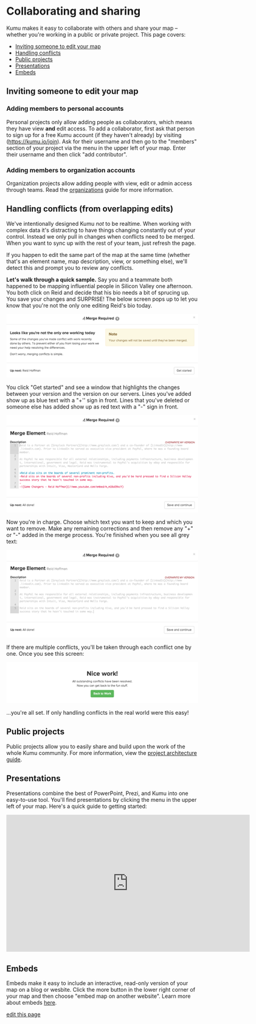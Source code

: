 # Collaborating and sharing

Kumu makes it easy to collaborate with others and share your map – whether you're working in a public or private project. This page covers:

* [Inviting someone to edit your map](#inviting-someone-to-edit-your-map)
* [Handling conflicts](#handling-conflicts-from-overlapping-edits)
* [Public projects](#public-projects)
* [Presentations](#presentations)
* [Embeds](#embeds)

## Inviting someone to edit your map

### Adding members to personal accounts
Personal projects only allow adding people as collaborators, which means they have view **and** edit access. To add a collaborator, first ask that person to sign up for a free Kumu account (if they haven't already) by visiting (https://kumu.io/join). Ask for their username and then go to the "members" section of your project via the menu in the upper left of your map. Enter their username and then click "add contributor".

### Adding members to organization accounts
Organization projects allow adding people with view, edit or admin access through teams. Read the [organizations](/guides/organizations.html) guide for more information.

## Handling conflicts (from overlapping edits)

We've intentionally designed Kumu *not* to be realtime. When working with complex data it's distracting to have things changing constantly out of your control. Instead we only pull in changes when conflicts need to be merged. When you want to sync up with the rest of your team, just refresh the page.

If you happen to edit the same part of the map at the same time (whether that's an element name, map description, view, or something else), we'll detect this and prompt you to review any conflicts.

**Let's walk through a quick sample.** Say you and a teammate both happened to be mapping influential people in Silicon Valley one afternoon. You both click on Reid and decide that his bio needs a bit of sprucing up. You save your changes and SURPRISE! The below screen pops up to let you know that you're not the only one editing Reid's bio today.

![Conflicts Step 1](/images/merge-1.png)

You click "Get started" and see a window that highlights the changes between your version and the version on our servers. Lines you've added show up as blue text with a "+'' sign in front. Lines that you've deleted or someone else has added show up as red text with a "-" sign in front.

![Conflicts Step 2](/images/merge-2.png)

Now you're in charge. Choose which text you want to keep and which you want to remove. Make any remaining corrections and then remove any "+" or "-" added in the merge process. You're finished when you see all grey text:

![Conflicts Step 3](/images/merge-3.png)

If there are multiple conflicts, you'll be taken through each conflict one by one. Once you see this screen:

![Conflicts Step 4](/images/merge-4.png)

...you're all set. If only handling conflicts in the real world were this easy!

## Public projects

Public projects allow you to easily share and build upon the work of the whole Kumu community. For more information, view the [project architecture guide](/guides/project-architecture.html).

## Presentations

Presentations combine the best of PowerPoint, Prezi, and Kumu into one easy-to-use tool. You'll find presentations by clicking the menu in the upper left of your map. Here's a quick guide to getting started:

<iframe src="https://player.vimeo.com/video/118975099" width="640" height="360" frameborder="0" webkitallowfullscreen mozallowfullscreen allowfullscreen></iframe>

## Embeds

Embeds make it easy to include an interactive, read-only version of your map on a blog or wesbite. Click the more button in the lower right corner of your map and then choose "embed map on another website". Learn more about embeds [here](/guides/sharing.html).



<span class="edit-link"><a href="https://github.com/kumu/docs/blob/master/guides/collaboration.md" target="_blank"><i class="fa fa-github"></i> edit this page</a></span>
